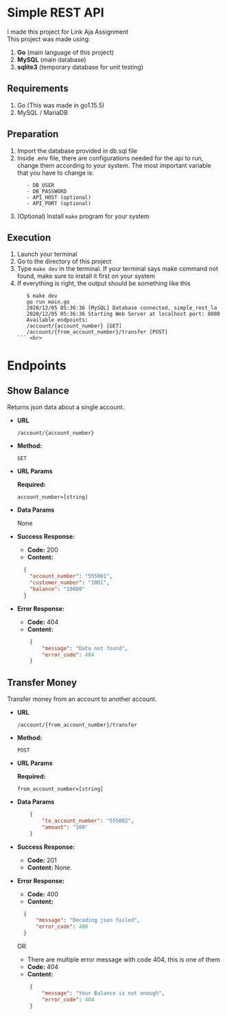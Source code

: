 # Simple REST API
I made this project for Link Aja Assignment<br>
This project was made using:
 1. <b>Go</b> (main language of this project)
 2. <b>MySQL</b> (main database)
 3. <b>sqlite3</b> (temporary database for unit testing)

## Requirements
 1. Go (This was made in go1.15.5)
 2. MySQL / MariaDB

## Preparation
 1. Import the database provided in db.sql file
 2. Inside .env file, there are configurations needed for the api to run,
  change them according to your system. The most important variable that 
  you have to change is: 
    ``` .env  
       - DB_USER
       - DB_PASSWORD
       - API_HOST (optional)
       - API_PORT (optional) 
    ```
 3. (Optional) Install ```make``` program for your system

## Execution
 1. Launch your terminal
 2. Go to the directory of this project
 3. Type ```make dev``` in the terminal. If your terminal says make command not found, 
 make sure to install it first on your system
 4. If everything is right, the output should be something like this
     ```
        $ make dev
        go run main.go
        2020/12/05 05:36:36 [MySQL] Database connected, simple_rest_la
        2020/12/05 05:36:36 Starting Web Server at localhost port: 8080
        Available endpoints:
        /account/{account_number} [GET]
        /account/{from_account_number}/transfer [POST]
     ``` <br>

# Endpoints
**Show Balance**
----
  Returns json data about a single account.

* **URL**

  `/account/{account_number}`

* **Method:**

  `GET`
  
*  **URL Params**

   **Required:**
 
   `account_number=[string]`

* **Data Params**

  None

* **Success Response:**
    * **Code:** 200 <br />
    * **Content:**
  ``` json
    {
      "account_number": "555001",
      "customer_number": "1001",
      "balance": "10000"
    }
  ```
 
* **Error Response:**
    * **Code:** 404 <br />
    * **Content:**
  ``` json
      {
          "message": "Data not found",
          "error_code": 404
      }
  ```
  
**Transfer Money**
----
  Transfer money from an account to another account.

* **URL**

  `/account/{from_account_number}/transfer`

* **Method:**

  `POST`
  
*  **URL Params**

   **Required:**
 
   `from_account_number=[string]`

* **Data Params**

  ``` json
      {
          "to_account_number": "555002",
          "amount": "100"
      }
    ```

* **Success Response:**
    * **Code:** 201 <br />
    * **Content:**
    None.
 
* **Error Response:**
    * **Code:** 400 <br />
    * **Content:**
    ``` json
      {
          "message": "Decoding json failed",
          "error_code": 400
      }
    ```
  OR
    * There are multiple error message with code 404, this is one of them
    * **Code:** 404 <br />
    * **Content:**
    ``` json
        {
            "message": "Your Balance is not enough",
            "error_code": 404
        }
    ```